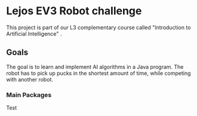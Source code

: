 
# Lejos EV3 Robot challenge 

This project is part of our L3 complementary course called "Introduction to Artificial Intelligence" .

## Goals 
The goal is to learn and implement AI algorithms in a Java program. 
The robot has to pick up pucks in the shortest amount of time, while competing with another robot.

### Main Packages 

Test